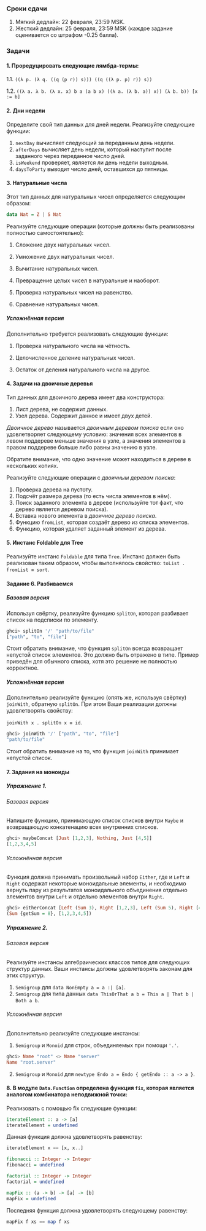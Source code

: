 ### Сроки сдачи

1. Мягкий дедлайн: 22 февраля, 23:59 MSK.
2. Жесткий дедлайн: 25 февраля, 23:59 MSK (каждое задание оценивается со штрафом -0.25 балла).

### Задачи

#### 1. Проредуцировать следующие лямбда-термы:

1.1. `((λ p. (λ q. ((q (p r)) s))) ((q ((λ p. p) r)) s))`

1.2. `((λ a. λ b. (λ x. x) b a (a b x) ((λ a. (λ b. a)) x)) (λ b. b)) [x := b]`

#### 2. Дни недели

Определите свой тип данных для дней недели. Реализуйте следующие функции:

1. `nextDay` вычисляет следующий за переданным день недели.
2. `afterDays` вычисляет день недели, который наступит после заданного через переданное число дней.
3. `isWeekend` проверяет, является ли день недели выходным.
4. `daysToParty` выводит число дней, оставшихся до пятницы.

#### 3. Натуральные числа

Этот тип данных для натуральных чисел определяется следующим образом:

```haskell
data Nat = Z | S Nat
```

Реализуйте следующие операции (которые должны быть реализованы полностью самостоятельно):

1. Сложение двух натуральных чисел.

2. Умножение двух натуральных чисел.

3. Вычитание натуральных чисел.

4. Превращение целых чисел в натуральные и наоборот.

5. Проверка натуральных чисел на равенство.

6. Сравнение натуральных чисел.

##### Усложнённая версия

Дополнительно требуется реализовать следующие функции:

1. Проверка натурального числа на чётность.

2. Целочисленное деление натуральных чисел.

3. Остаток от деления натурального числа на другое.

#### 4. Задачи на двоичные деревья

Тип данных для двоичного дерева имеет два конструктора:
1. Лист дерева, не содержит данных.
2. Узел дерева. Содержит данное и имеет двух детей.

_Двоичное дерево_ называется _двоичным деревом поиска_ если оно удовлетворяет следующему условию: значения всех элементов в левом поддереве меньше значения в узле, а значения элементов в правом поддереве больше либо равны значению в узле.

Обратите внимание, что одно значение может находиться в дереве в нескольких копиях.

Реализуйте следующие операции с _двоичным деревом поиска_:

1. Проверка дерева на пустоту.
2. Подсчёт размера дерева (то есть числа элементов в нём).
3. Поиск заданного элемента в дереве (используйте тот факт, что дерево является деревом поиска).
4. Вставка нового элемента в _двоичное дерево поиска_.
5. Функцию `fromList`, которая создаёт дерево из списка элементов.
6. Функцию, которая удаляет заданный элемент из дерева.

#### 5. Инстанс Foldable для Tree

Реализуйте инстанс `Foldable` для типа `Tree`.
Инстанс должен быть реализован таким образом, чтобы выполнялось свойство: `toList . fromList ≡ sort`.

#### Задание 6. Разбиваемся

##### Базовая версия

Используя свёртку, реализуйте функцию `splitOn`, которая разбивает список на подсписки по элементу.

```haskell
ghci> splitOn '/' "path/to/file"
["path", "to", "file"]
```

Стоит обратить внимание, что функция `splitOn` всегда возвращает непустой список элементов. Это должно быть отражено в типе. Пример приведён для обычного списка, хотя это решение не полностью корректное.

##### Усложнённая версия

Дополнительно реализуйте функцию (опять же, используя свёртку) `joinWith`, обратную `splitOn`. При этом Ваши реализации должны удовлетворять свойству:

`joinWith x . splitOn x ≡ id`.

```haskell
ghci> joinWith '/' ["path", "to", "file"]
"path/to/file"
```

Стоит обратить внимание на то, что функция `joinWith` принимает непустой список.

#### 7. Задания на моноиды

##### Упражнение 1.
###### Базовая версия

Напишите функцию, принимающую список списков внутри `Maybe` и возвращающую конкатенацию всех внутренних списков.

```haskell
ghci> maybeConcat [Just [1,2,3], Nothing, Just [4,5]]
[1,2,3,4,5]
```

###### Усложнённая версия

Функция должна принимать произвольный набор `Either`, где и `Left` и `Right` содержат некоторые моноидальные элементы, и необходимо вернуть пару из результатов моноидального объединения отдельно элементов внутри `Left` и отдельно элементов внутри `Right`.

```haskell
ghci> eitherConcat [Left (Sum 3), Right [1,2,3], Left (Sum 5), Right [4,5]]
(Sum {getSum = 8}, [1,2,3,4,5])
```

##### Упражнение 2.

###### Базовая версия

Реализуйте инстансы алгебраических классов типов для следующих структур данных. Ваши инстансы должны удовлетворять законам для этих структур.

1. `Semigroup` для `data NonEmpty a = a :| [a]`.
2. `Semigroup` для типа данных `data ThisOrThat a b = This a | That b | Both a b`.

###### Усложнённая версия

Дополнительно реализуйте следующие инстансы:

1. `Semigroup` и `Monoid` для строк, объединяемых при помощи `'.'`.

```haskell
ghci> Name "root" <> Name "server"
Name "root.server"
```

2. `Semigroup` и `Monoid` для `newtype Endo a = Endo { getEndo :: a -> a }`.


#### 8. В модуле `Data.Function` определена функция `fix`, которая является аналогом комбинатора неподвижной точки:

Реализовать с помощью fix следующие функции:
```haskell
iterateElement :: a -> [a]
iterateElement = undefined
```
Данная функция должна удовлетворять равенству:
```haskell
iterateElement x == [x, x..]
```

```haskell
fibonacci :: Integer -> Integer
fibonacci = undefined

factorial :: Integer -> Integer
factorial = undefined

mapFix :: (a -> b) -> [a] -> [b]
mapFix = undefined
```
Последняя функция должна удовлетворять следующему равенству:
```haskell
mapFix f xs == map f xs
```

